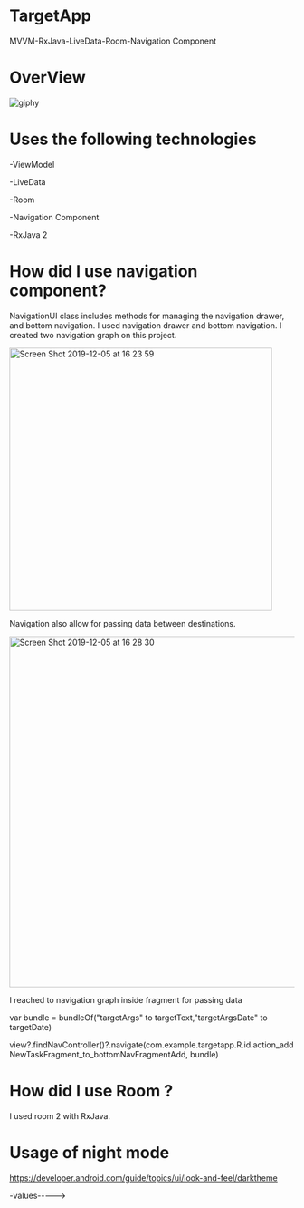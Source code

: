 # TargetApp
MVVM-RxJava-LiveData-Room-Navigation Component

# OverView
![giphy](https://user-images.githubusercontent.com/6108274/70237754-eb55bb00-1778-11ea-8dcf-855d20dd34db.gif)

 
 
# Uses the following technologies

-ViewModel
  
-LiveData
  
-Room
  
-Navigation Component
  
-RxJava 2
  
  
  
# How did I use navigation component?
    
NavigationUI class  includes methods for  managing  the navigation drawer, and bottom navigation.
I used navigation drawer and bottom navigation.
I created  two navigation graph on this project.
  
  <img width="464" alt="Screen Shot 2019-12-05 at 16 23 59" src="https://user-images.githubusercontent.com/6108274/70244178-f57db680-1784-11ea-983d-35d75bb29ef5.png">
  
  Navigation also allow for passing data between destinations.
  
 
<img width="619" alt="Screen Shot 2019-12-05 at 16 28 30" src="https://user-images.githubusercontent.com/6108274/70244233-0dedd100-1785-11ea-96a0-2da5158cb735.png">
 

I reached to navigation graph inside fragment for passing data

var bundle = bundleOf("targetArgs" to targetText,"targetArgsDate" to targetDate)
                             
view?.findNavController()?.navigate(com.example.targetapp.R.id.action_addNewTaskFragment_to_bottomNavFragmentAdd, bundle)
                
  
  
# How did I use Room ?
   
I used room 2 with RxJava.
  
  
  
# Usage of  night mode 
  
https://developer.android.com/guide/topics/ui/look-and-feel/darktheme



-values-----> <style name="AppTheme" parent="Theme.AppCompat.Light.DarkActionBar">
 
 
-values-night-----> <style name="AppTheme" parent="Theme.AppCompat.DayNight.DarkActionBar">
 
  

<img width="695" alt="Screen Shot 2019-12-05 at 17 26 05" src="https://user-images.githubusercontent.com/6108274/70243846-72f4f700-1784-11ea-93b0-06a6c0c84abe.png">

I created two values folder for this project.

Each folder inside color themes dimens and style XML file.

it can obtain the dark theme on Android 10  which supported night mode supported. 

Besides, it can change inside application settings dark theme.
 

  
 
